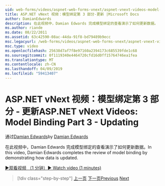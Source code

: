 ```yaml
---
uid: web-forms/videos/aspnet-web-forms-vnext/aspnet-vnext-videos-model-binding-part-3-updating
title: ASP.NET vNext 视频：模型绑定第 3 部分-更新 |Microsoft Docs
author: DamianEdwards
description: 在此视频中，Damian Edwards 完成模型绑定的查看演示了如何更新数据。
ms.author: riande
ms.date: 08/22/2011
ms.assetid: 63c42590-08ac-44da-91f8-bd79489b9ecc
msc.legacyurl: /web-forms/videos/aspnet-web-forms-vnext/aspnet-vnext-videos-model-binding-part-3-updating
msc.type: video
ms.openlocfilehash: 25638d7af7f8e97160a2394173c685539fde1c68
ms.sourcegitcommit: 0f1119340e4464720cfd16d0ff15764746ea1fea
ms.translationtype: MT
ms.contentlocale: zh-CN
ms.lasthandoff: 04/09/2019
ms.locfileid: "59413407"
---
```

# <a name="aspnet-vnext-videos-model-binding-part-3---updating"></a><span data-ttu-id="919f5-103">ASP.NET vNext 视频：模型绑定第 3 部分 - 更新</span><span class="sxs-lookup"><span data-stu-id="919f5-103">ASP.NET vNext Videos: Model Binding Part 3 - Updating</span></span>

<span data-ttu-id="919f5-104">通过[Damian Edwards](https://github.com/DamianEdwards)</span><span class="sxs-lookup"><span data-stu-id="919f5-104">by [Damian Edwards](https://github.com/DamianEdwards)</span></span>

<span data-ttu-id="919f5-105">在此视频中，Damian Edwards 完成模型绑定的查看演示了如何更新数据。</span><span class="sxs-lookup"><span data-stu-id="919f5-105">In this video, Damian Edwards completes the review of model binding by demonstrating how data is updated.</span></span>

[<span data-ttu-id="919f5-106">&#9654;观看视频 （1 分钟）</span><span class="sxs-lookup"><span data-stu-id="919f5-106">&#9654; Watch video (1 minutes)</span></span>](https://channel9.msdn.com/Blogs/ASP-NET-Site-Videos/aspnet-vnext-videos-model-binding-part-3-updating)

> [!div class="step-by-step"]
> <span data-ttu-id="919f5-107">[上一页](aspnet-vnext-videos-model-binding-part-2-filtering.md)
> [下一页](aspnet-45-web-forms-model-binding.md)</span><span class="sxs-lookup"><span data-stu-id="919f5-107">[Previous](aspnet-vnext-videos-model-binding-part-2-filtering.md)
[Next](aspnet-45-web-forms-model-binding.md)</span></span>
